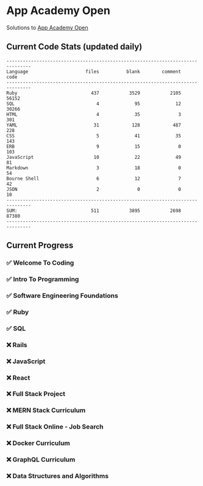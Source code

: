 # App Academy Open
Solutions to [App Academy Open](https://open.appacademy.io)

## Current Code Stats (updated daily)
```
-------------------------------------------------------------------------------
Language                     files          blank        comment           code
-------------------------------------------------------------------------------
Ruby                           437           3529           2105          56152
SQL                              4             95             12          30266
HTML                             4             35              3            301
YAML                            31            128            487            228
CSS                              5             41             35            143
ERB                              9             15              0            103
JavaScript                      10             22             49             81
Markdown                         3             18              0             54
Bourne Shell                     6             12              7             42
JSON                             2              0              0             10
-------------------------------------------------------------------------------
SUM:                           511           3895           2698          87380
-------------------------------------------------------------------------------
```

## Current Progress

### ✅ Welcome To Coding
### ✅ Intro To Programming
### ✅ Software Engineering Foundations
### ✅ Ruby
### ✅ SQL
### ❌ Rails
### ❌ JavaScript
### ❌ React
### ❌ Full Stack Project
### ❌ MERN Stack Curriculum
### ❌ Full Stack Online - Job Search
### ❌ Docker Curriculum
### ❌ GraphQL Curriculum
### ❌ Data Structures and Algorithms
